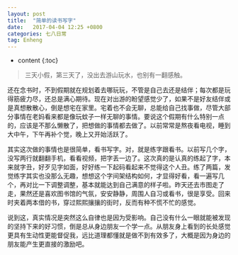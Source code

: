 ```yaml
---
layout: post
title:  "简单的读书写字"
date:   2017-04-04 12:25 +0800
categories: 七八日常
tag: Enheng
---
```


* content
{:toc}


> 三天小假，第三天了，没出去游山玩水，也别有一翻感触。



还在念书时，不到假期就在规划着去哪玩玩，不管是自己去还是结伴；每次都是玩得筋疲力尽，还总是满心期待。现在对出游的盼望感觉少了，如果不是好友结伴或是真想散散心，倒是想宅在家里。宅着也不会无聊，总能给自己找事做，尽管大部分事情在老妈看来都是像玩蚊子一样无聊的事情。要说这个假期有什么特别一点的，应该是不那么懒散了，把想做的事情都去做了。以前常常是熬夜看电视，睡到大中午，下午再补个觉，晚上又开始活跃了。



其实这次做的事情也是很简单，看书写字。对，就是练字跟看书。以前写几个字，没写两行就翻翻手机，看看视频，把字丢一边了。这次真的是认真的练起了字，本来就字丑，好歹见字如面，好好练一下起码看起来不觉得这个人丑。练了两篇，发觉练字其实也没那么无趣，想想这个字间架结构如何，才显得好看，看一遍写几个，再对比一下调整调整，基本就能达到自己满意的样子啦。昨天还去市图走了走，果然还是喜欢图书馆的气氛，安安静静，周围人自习或看书，很是享受。回来时夹着两本借的书，穿过熙熙攘攘的街时，反而有种不慌不忙的感觉。



说到这，真实情况是突然这么自律也是因为受影响。自己没有什么一眼就能被发现的坚持下来的好习惯，倒是总从身边朋友一个学一点。从朋友身上看到的长处感觉更具有生动性更能督促我，远比道理都懂就是做不到有效多了，大概是因为身边的朋友能产生更直接的激励吧。



